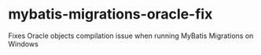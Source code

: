 mybatis-migrations-oracle-fix
=============================

Fixes Oracle objects compilation issue when running MyBatis Migrations on Windows
